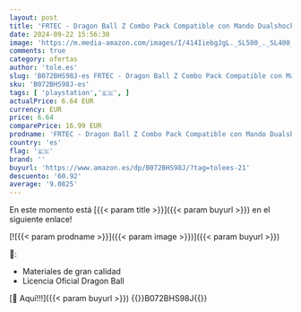 ```yaml
---
layout: post
title: 'FRTEC - Dragon Ball Z Combo Pack Compatible con Mando Dualshock Playstation 4'
date: 2024-09-22 15:56:30
image: 'https://m.media-amazon.com/images/I/414IiebgJgL._SL500_._SL400_.jpg'
comments: true
category: ofertas
author: 'tole.es'
slug: 'B072BHS98J-es FRTEC - Dragon Ball Z Combo Pack Compatible con Mando...'
sku: 'B072BHS98J-es'
tags: [ 'playstation','🇪🇸', ]
actualPrice: 6.64 EUR
currency: EUR
price: 6.64
comparePrice: 16.99 EUR
prodname: 'FRTEC - Dragon Ball Z Combo Pack Compatible con Mando Dualshock Playstation 4'
country: 'es'
flag: '🇪🇸'
brand: ''
buyurl: 'https://www.amazon.es/dp/B072BHS98J/?tag=tolees-21'
descuento: '60.92'
average: '9.0825'
---
```


En este momento está [{{< param title >}}]({{< param buyurl >}}) en el siguiente enlace!

[![{{< param prodname >}}]({{< param image >}})]({{< param buyurl >}})

🔎:

- Materiales de gran calidad
- Licencia Oficial Dragon Ball

[🛒 Aquí!!!]({{< param buyurl >}})
{{<world>}}B072BHS98J{{</world>}}
